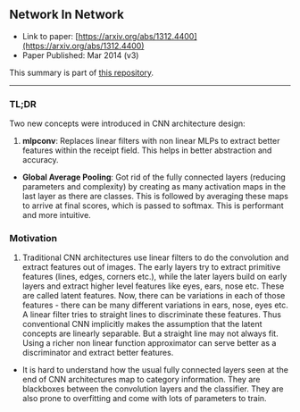 ## Network In Network

* Link to paper: [https://arxiv.org/abs/1312.4400](https://arxiv.org/abs/1312.4400)
* Paper Published: Mar 2014 (v3)

This summary is part of [this repository](https://github.com/anandsaha/paper.summaries).

----

### TL;DR 
Two new concepts were introduced in CNN architecture design:

1. **mlpconv**: Replaces linear filters with non linear MLPs to extract better features within the receipt field. This helps in better abstraction and accuracy.
* **Global Average Pooling**: Got rid of the fully connected layers (reducing parameters and complexity) by creating as many activation maps in the last layer as there are classes. This is followed by averaging these maps to arrive at final scores, which is passed to softmax. This is performant and more intuitive.


### Motivation

1. Traditional CNN architectures use linear filters to do the convolution and extract features out of images. The early layers try to extract primitive features (lines, edges, corners etc.), while the later layers build on early layers and extract higher level features like eyes, ears, nose etc. These are called latent features. Now, there can be variations in each of those features - there can be many different variations in ears, nose, eyes etc. A linear filter tries to straight lines to discriminate these features. Thus conventional CNN implicitly makes the assumption that the latent concepts are linearly separable. But a straight line may not always fit. Using a richer non linear function approximator can serve better as a discriminator and extract better features.

* It is hard to understand how the usual fully connected layers seen at the end of CNN architectures map to category information. They are blackboxes between the convolution layers and the classifier. They are also prone to overfitting and come with lots of parameters to train.



